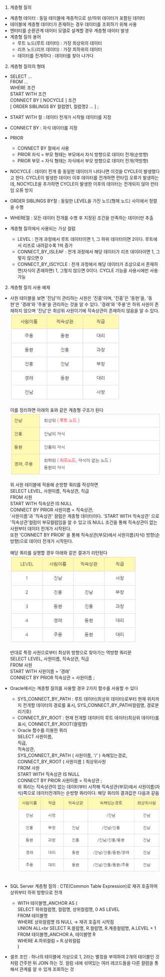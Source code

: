 1. 계층형 질의
  - 계층형 데이터 : 동일 테이블에 계층적으로 상/하위 데이터가 포함된 데이터
  - 테이블에 계층형 데이터가 존재하는 경우 데이터를 조회하기 위해 사용
  - 엔터티를 순환관계 데이터 모델로 설계할 경우 계층형 데이터 발생
  - 계층형 질의 용어
    - 루트 노드(루트 데이터) : 가장 최상위의 데이터
    - 리프 노드(리프 데이터) : 가장 최하위의 데이터
    - 데이터를 전개하다 : 데이터를 찾아 나가다

2. 계층형 질의의 형태
  - SELECT ...<br>
    FROM ...<br>
    WHERE 조건<br>
    START WITH 조건<br>
    CONNECT BY [ NOCYCLE ] 조건<br>
    [ ORDER SIBLINGS BY 컬럼명1, 컬럼명2 ... ] ;
  - START WITH 절 : 데이터 전개가 시작될 데이터를 지정
  - CONNECT BY : 자식 데이터를 지정
  - PRIOR
    - CONNECT BY 절에서 사용
    - PRIOR 자식 = 부모 형태는 부모에서 자식 방향으로 데이터 전개(순방향)
    - PRIOR 부모 = 자식 형태는 자식에서 부모 방향으로 데이터 전개(역방향)
  - NOCYCLE : 데이터 전개 중 동일한 데이터가 나타나면 이것을 CYCLE이 발생했다고 한다. CYCLE이 발생한 데이터 이후 데이터를 전개하면 런타임 오류가 발생하는데, NOCYCLE을 추가하면 CYCLE이 발생한 이후의 데이터는 전개되지 않아 런타임 오류 방지
  - ORDER SIBLINGS BY절 : 동일한 LEVEL을 가진 노드(형제 노드) 사이에서 정렬을 수행
  - WHERE절 : 모든 데이터 전개를 수행 후 지정된 조건을 만족하는 데이터만 추출

- 계층형 질의에서 사용되는 가상 컬럼
  - LEVEL : 전개 과정에서 루트 데이터이면 1, 그 하위 데이터이면 2이다. 루트에서 리프로 내려갈수록 1씩 증가
  - CONNECT_BY_ISLEAF : 전개 과정에서 해당 데이터가 리프 데이터이면 1, 그렇지 않으면 0
  - CONNECT_BY_ISCYCLE : 전개 과정에서 해당 데이터가 조상으로서 존재하면(자식이 존재하면) 1, 그렇지 않으면 0이다. CYCLE 기능을 사용시에만 사용 가능

2. 계층형 질의 사용 예제<br>
  - 사원 테이블을 보면 '진남'이 관리하는 사원은 '진홍'이며,
   '진홍'은 '동현'을, '동현'은 '경래'와 '주용'을 관리하는 것을 알 수 있다.
   '경래'와 '주용'은 하위 사원이 존재하지 않으며 '진남'은 최상위 사원이기에 직속상관이 존재하지 않음을 알 수 있다.<br>
   ![계층형1](../image/계층1.png)<br><br>
   이를 정리하면 아래의 표와 같은 계층형 구조가 된다<br>
   ![계층형2](../image/계층2.png)<br><br>
   위 사원 테이블에 적용해 순방향 쿼리를 작성하면<br>
   SELECT LEVEL, 사원이름, 직속상관, 직급<br>
   FROM 사원<br>
   START WITH 직속상관 IS NULL<br>
   CONNECT BY PRIOR 사원이름 = 직속상관;<br>
   '사원이름'과 '직속상관' 컬럼은 계층형 데이터이다. 'START WITH 직속상관' 으로 '직속상관'컬럼이 부모컬럼임을 알 수 있고 IS NULL 조건을 통해 직속상관이 없는 사원부터 데이터 전개가 시작된다.<br>
   또한 'CONNECT BY PRIOR' 을 통해 직속상관(부모)에서 사원이름(자식) 방향(순방향)으로 데이터 전개가 시작된다.<br><br>
   해당 쿼리를 실행할 경우 아래와 같은 결과가 리턴된다<br>
   ![계층형5](../image/계층5.png)<br><br>
   반대로 특정 사원으로부터 최상위 방향으로 찾아가는 역방향 쿼리문<br>
   SELECT LEVEL, 사원이름, 직속상관, 직급<br>
   FROM 사원<br>
   START WITH 사원이름 = '경래'<br>
   CONNECT BY PRIOR 직속상관 = 사원이름 ;<br>

  - Oracle에서는 계층형 질의를 사용할 경우 2가지 함수를 사용할 수 있다<br>
    - SYS_CONNECT_BY_PATH : 루트 데이터(최상위 데이터)로부터 현재 위치까지 전개할 데이터의 경로를 표시, SYS_CONNECT_BY_PATH(컬럼명, 경로분리기호)
    - CONNECT_BY_ROOT : 현재 전개할 데이터의 루트 데이터(최상위 데이터)를 표시, CONNECT_BY_ROOT(컬럼명)
    - Oracle 함수를 이용한 쿼리<br>
    SELECT 사원이름,<br>
    직급,<br>
    직속상관,<br>
    SYS_CONNECT_BY_PATH ( 사원이름, '/' ) 속해있는경로,<br>
    CONNECT_BY_ROOT ( 사원이름 ) 최상위사원<br>
    FROM 사원<br>
    START WITH 직속상관 IS NULL<br>
    CONNECT BY PRIOR 사원이름 = 직속상관 ;<br>
    위 쿼리는 직속상관이 없는 데이터부터 시작해 직속상관(부모)에서 사원이름(자식)쪽으로 데이터전개하는 순방향 쿼리이다. 해당 쿼리의 결과값은 다음과 같음<br>
    ![계층8](../image/계층8.png)<br><br>
  - SQL Server 계층형 질의 : CTE(Common Table Expression)로 재귀 호출하여 상위부터 하위 방향으로 전개
    - WITH 테이블명_ANCHOR AS (<br>
      SELECT 하위컬럼명, 컬럼명, 상위컬럼명, 0 AS LEVEL<br>
      FROM 테이블명<br>
      WHERE 상위컬럼명 IS NULL -> 재귀 호출의 시작점<br>
      UNION ALL<br
      SELECT R.컬럼명, R.컬럼명, R.계층컬럼명, A.LEVEL + 1<br>
      FROM 테이블명_ANCHOR A, 테이블명 R<br>
      WHERE A.하위컬럼 = R.상위컬럼<br>
    )
  - 셀프 조인 : 하나의 테이블에 가상으로 1, 2라는 별칭을 부여하여 2개의 테이블인 것처럼 간주한 뒤 JOIN 하는 것. 컬럼 내에 섞여있는 여러 레코드들을 다른 컬럼을 통해서 관계를 알 수 있게 조회하는 것